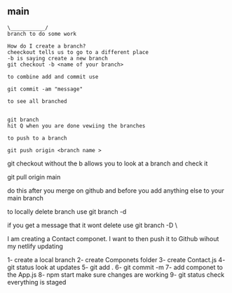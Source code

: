 ## main

    \___________/
    branch to do some work

    How do I create a branch?
    cheeckout tells us to go to a different place
    -b is saying create a new branch
    git checkout -b <name of your branch>

    to combine add and commit use

    git commit -am "message"

    to see all branched


    git branch
    hit Q when you are done vewiing the branches

    to push to a branch

    git push origin <branch name >

git checkout <branch Name> without the b allows you to look at a branch and check it

git pull origin main

do this after you merge on github and before you add anything else to your main branch

to locally delete branch use
git branch -d <name of branch>

if you get a message that it wont delete use
git branch -D <name of branch>\

I am creating a Contact componet. I want to then push it to Github wihout my netlify updating

1- create a local branch
2- create Componets folder
3- create Contact.js
4- git status look at updates
5- git add .
6- git commit -m <message in quotes>
7- add componet to the App.js
8- npm start make sure changes are working
9- git status check everything is staged
